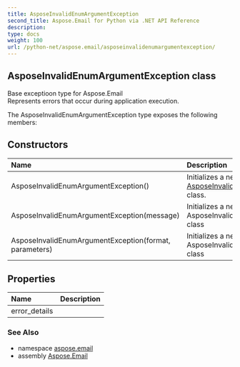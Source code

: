 ```yaml
---
title: AsposeInvalidEnumArgumentException
second_title: Aspose.Email for Python via .NET API Reference
description: 
type: docs
weight: 100
url: /python-net/aspose.email/asposeinvalidenumargumentexception/
---
```


## AsposeInvalidEnumArgumentException class

Base exceptioon type for Aspose.Email <br/>            Represents errors that occur during application execution.

The AsposeInvalidEnumArgumentException type exposes the following members:
## Constructors
| Name | Description |
| :- | :- |
|AsposeInvalidEnumArgumentException()|Initializes a new instance of the [AsposeInvalidEnumArgumentException](/python-net/aspose.email/asposeinvalidenumargumentexception/) class.|
|AsposeInvalidEnumArgumentException(message)|Initializes a new instance of the AsposeInvalidEnumArgumentException class|
|AsposeInvalidEnumArgumentException(format, parameters)|Initializes a new instance of the AsposeInvalidEnumArgumentException class|
## Properties
| Name | Description |
| :- | :- |
|error_details|  |

### See Also

* namespace [aspose.email](/python-net/aspose.email/)
* assembly [Aspose.Email](/python-net/)

